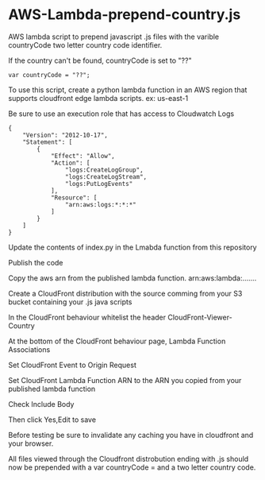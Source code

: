 # AWS-Lambda-prepend-country.js
AWS lambda script to prepend javascript .js files with the varible countryCode two letter country code identifier.

If the country can't be found, countryCode is set to "??"
```
var countryCode = "??";
```

To use this script, create a python lambda function in an AWS region that supports cloudfront edge lambda scripts. ex: us-east-1 

Be sure to use an execution role that has access to Cloudwatch Logs
```
{
    "Version": "2012-10-17",
    "Statement": [
        {
            "Effect": "Allow",
            "Action": [
                "logs:CreateLogGroup",
                "logs:CreateLogStream",
                "logs:PutLogEvents"
            ],
            "Resource": [
                "arn:aws:logs:*:*:*"
            ]
        }
    ]
}
```
Update the contents of index.py in the Lmabda function from this repository

Publish the code 

Copy the aws arn from the published lambda function.  arn:aws:lambda:.......

Create a CloudFront distribution with the source comming from your S3 bucket containing your .js java scripts

In the CloudFront behaviour whitelist the header CloudFront-Viewer-Country 

At the bottom of the CloudFront behaviour page, Lambda Function Associations

  Set CloudFront Event to  Origin Request
  
  Set CloudFront Lambda Function ARN to the ARN you copied from your published lambda function
  
  Check Include Body


Then click Yes,Edit to save

Before testing be sure to invalidate any caching you have in cloudfront and your browser.

All files viewed through the Cloudfront distrobution ending with .js should now be prepended with a var countryCode = and a two letter country code.
